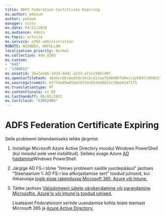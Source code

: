 ```yaml
---
title: ADFS Federation Certificate Expiring
ms.author: pebaum
author: pebaum
manager: scotv
ms.date: 04/21/2020
ms.audience: Admin
ms.topic: article
ms.service: o365-administration
ROBOTS: NOINDEX, NOFOLLOW
localization_priority: Normal
ms.collection: Adm_O365
ms.custom:
- "645"
- "1300012"
ms.assetid: 26a7eebb-1424-4ddc-a123-af1cc94bc40f
ms.openlocfilehash: 48d4ccbbc0ed3dc54cbcd17ae7b9040bfd9ecc426897c06b653bf40bc7d5e9b2
ms.sourcegitcommit: b5f7da89a650d2915dc652449623c78be6247175
ms.translationtype: MT
ms.contentlocale: et-EE
ms.lasthandoff: 08/05/2021
ms.locfileid: "53952965"
---
```

# <a name="adfs-federation-certificate-expiring"></a>ADFS Federation Certificate Expiring

Selle probleemi lahendamiseks tehke järgmist.
  
1. Installige Microsoft Azure Active Directory moodul Windows PowerShell (kui moodul pole veel installitud). Selleks avage Azure [AD haldamine](https://aka.ms/aadposh)Windows PowerShell.

2. Järgige AD FS-i tõrke "Ilmnes probleem saidile juurdepääsul" jaotises "Stsenaarium 1: AD FS-i loa allkirjastamise sert" toodud juhiseid, kui liitkasutaja [logib sisse rakendusse Microsoft 365, Azure või Intune.](https://support.microsoft.com/help/2713898/there-was-a-problem-accessing-the-site-error-from-ad-fs-when-a-federat)

3. Täitke jaotises [Välisdomeeni sätete värskendamine või parandamine Microsoftis, Azure'is või Intune'is toodud juhised.](https://docs.microsoft.com/office365/troubleshoot/security/update-federated-domain-office-365)

    Lisateavet Föderatsiooni sertide uuendamise kohta leiate teemast Microsoft 365 ja [Azure Active Directory.](https://docs.microsoft.com/azure/active-directory/connect/active-directory-aadconnect-o365-certs)
